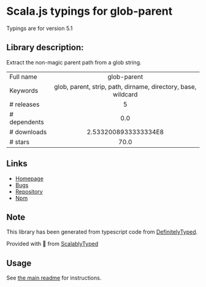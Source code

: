 
# Scala.js typings for glob-parent

Typings are for version 5.1

## Library description:
Extract the non-magic parent path from a glob string.

|                    |                 |
| ------------------ | :-------------: |
| Full name          | glob-parent |
| Keywords           | glob, parent, strip, path, dirname, directory, base, wildcard |
| # releases         | 5 |
| # dependents       | 0.0 |
| # downloads        | 2.5332008933333334E8 |
| # stars            | 70.0 |

## Links
- [Homepage](https://github.com/gulpjs/glob-parent#readme)
- [Bugs](https://github.com/gulpjs/glob-parent/issues)
- [Repository](https://github.com/gulpjs/glob-parent)
- [Npm](https://www.npmjs.com/package/glob-parent)
    


## Note
This library has been generated from typescript code from [DefinitelyTyped](https://definitelytyped.org).

Provided with :purple_heart: from [ScalablyTyped](https://github.com/oyvindberg/ScalablyTyped)

## Usage
See [the main readme](../../readme.md) for instructions.


